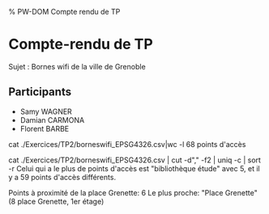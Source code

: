 % PW-DOM  Compte rendu de TP

# Compte-rendu de TP

Sujet : Bornes wifi de la ville de Grenoble

## Participants 

* Samy WAGNER
* Damian CARMONA
* Florent BARBE


cat ./Exercices/TP2/borneswifi_EPSG4326.csv|wc -l 68 points d'accès

cat ./Exercices/TP2/borneswifi_EPSG4326.csv | cut -d"," -f2 | uniq -c | sort -r Celui qui a le plus de points d'accès est "bibliothèque étude" avec 5, et il y a 59 points d'accès différents.

Points à proximité de la place Grenette: 6
Le plus proche: "Place Grenette" (8 place Grenette, 1er étage)